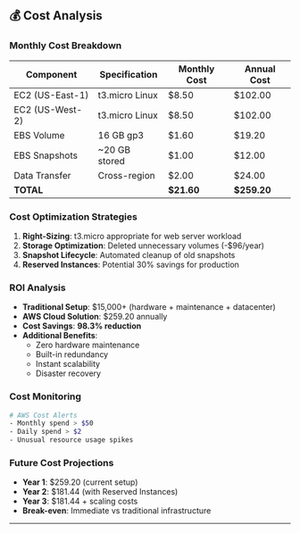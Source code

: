 ## 💰 Cost Analysis

### Monthly Cost Breakdown
| Component | Specification | Monthly Cost | Annual Cost |
|-----------|--------------|-------------|-------------|
| EC2 (US-East-1) | t3.micro Linux | $8.50 | $102.00 |
| EC2 (US-West-2) | t3.micro Linux | $8.50 | $102.00 |
| EBS Volume | 16 GB gp3 | $1.60 | $19.20 |
| EBS Snapshots | ~20 GB stored | $1.00 | $12.00 |
| Data Transfer | Cross-region | $2.00 | $24.00 |
| **TOTAL** | | **$21.60** | **$259.20** |

### Cost Optimization Strategies
1. **Right-Sizing**: t3.micro appropriate for web server workload
2. **Storage Optimization**: Deleted unnecessary volumes (-$96/year)
3. **Snapshot Lifecycle**: Automated cleanup of old snapshots
4. **Reserved Instances**: Potential 30% savings for production

### ROI Analysis
- **Traditional Setup**: $15,000+ (hardware + maintenance + datacenter)
- **AWS Cloud Solution**: $259.20 annually
- **Cost Savings**: **98.3% reduction**
- **Additional Benefits**: 
  - Zero hardware maintenance
  - Built-in redundancy
  - Instant scalability
  - Disaster recovery

### Cost Monitoring
```bash
# AWS Cost Alerts
- Monthly spend > $50
- Daily spend > $2
- Unusual resource usage spikes
```

### Future Cost Projections
- **Year 1**: $259.20 (current setup)
- **Year 2**: $181.44 (with Reserved Instances)
- **Year 3**: $181.44 + scaling costs
- **Break-even**: Immediate vs traditional infrastructure

---